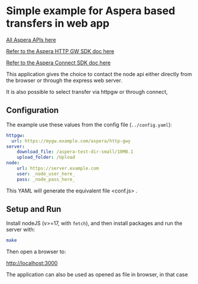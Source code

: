 # Simple example for Aspera based transfers in web app

[All Aspera APIs here](https://developer.ibm.com/apis/catalog?search=aspera)

[Refer to the Aspera HTTP GW SDK doc here](https://developer.ibm.com/apis/catalog?search=%22aspera%20http%22)

[Refer to the Aspera Connect SDK doc here](https://developer.ibm.com/apis/catalog?search=%22aspera%20connect%22)

This application gives the choice to contact the node api either directly from the browser or through the express web server.

It is also possible to select transfer via httpgw or through connect,

## Configuration

The example use these values from the config file (`../config.yaml`):

```yaml
httpgw:
  url: https://mygw.example.com/aspera/http-gwy
server:
    download_file: /aspera-test-dir-small/10MB.1
    upload_folder: /Upload
node:
    url: https://server.example.com
    user: _node_user_here_
    pass: _node_pass_here_
```

This YAML will generate the equivalent file <conf.js> .

## Setup and Run

Install nodeJS (v>=17, with `fetch`), and then install packages and run the server with:

```bash
make
```

Then open a browser to:

<http://localhost:3000>

The application can also be used as opened as file in browser, in that case 
